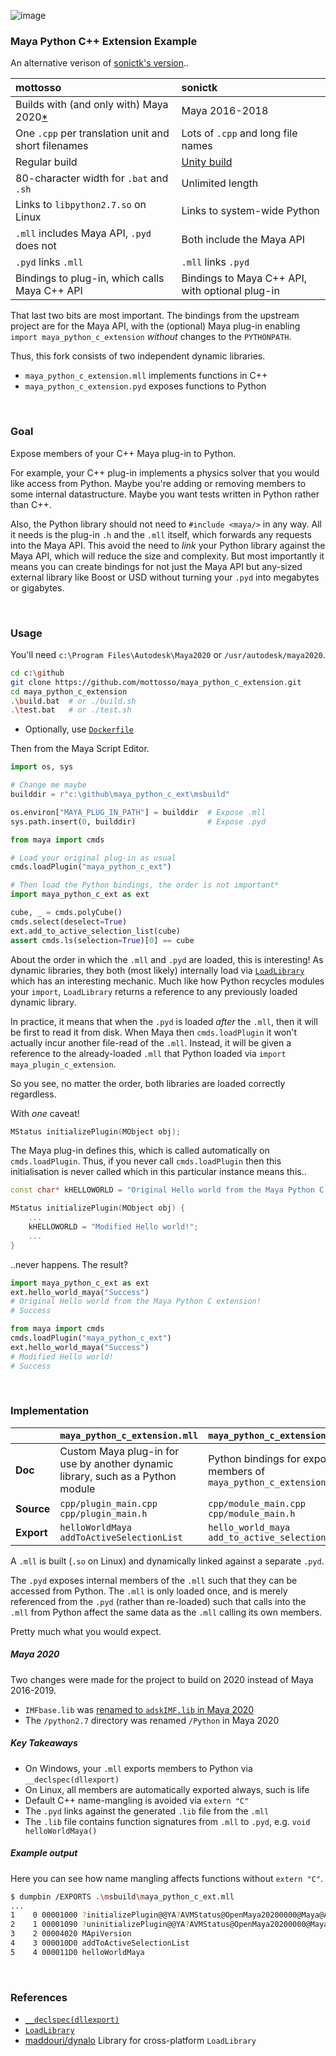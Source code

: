 ![image](https://user-images.githubusercontent.com/2152766/103206302-78733100-48f3-11eb-9b2c-d69d1f63ba98.png)

### Maya Python C++ Extension Example

An alternative verison of [sonictk's version](https://github.com/sonictk/maya_python_c_extension)..

| mottosso | sonictk
|:---------|:-------
| Builds with (and only with) Maya 2020[\*](#maya-2020) | Maya 2016-2018
| One `.cpp` per translation unit and short filenames | Lots of `.cpp` and long file names
| Regular build | [Unity build](https://en.wikipedia.org/wiki/Unity_build)
| 80-character width for `.bat` and `.sh` | Unlimited length
| Links to `libpython2.7.so` on Linux | Links to system-wide Python
| `.mll` includes Maya API, `.pyd` does not | Both include the Maya API
| `.pyd` links `.mll` | `.mll` links `.pyd`
| Bindings to plug-in, which calls Maya C++ API | Bindings to Maya C++ API, with optional plug-in

That last two bits are most important. The bindings from the upstream project are for the Maya API, with the (optional) Maya plug-in enabling `import maya_python_c_extension` *without* changes to the `PYTHONPATH`.

Thus, this fork consists of two independent dynamic libraries.

- `maya_python_c_extension.mll` implements functions in C++
- `maya_python_c_extension.pyd` exposes functions to Python

<br>

### Goal

Expose members of your C++ Maya plug-in to Python.

For example, your C++ plug-in implements a physics solver that you would like access from Python. Maybe you're adding or removing members to some internal datastructure. Maybe you want tests written in Python rather than C++.

Also, the Python library should not need to `#include <maya/>` in any way. All it needs is the plug-in `.h` and the `.mll` itself, which forwards any requests into the Maya API. This avoid the need to *link* your Python library against the Maya API, which will reduce the size and complexity. But most importantly it means you can create bindings for not just the Maya API but any-sized external library like Boost or USD without turning your `.pyd` into megabytes or gigabytes.

<br>

### Usage

You'll need `c:\Program Files\Autodesk\Maya2020` or `/usr/autodesk/maya2020`.

```bash
cd c:\github
git clone https://github.com/mottosso/maya_python_c_extension.git
cd maya_python_c_extension
.\build.bat  # or ./build.sh
.\test.bat   # or ./test.sh
```

- Optionally, use [`Dockerfile`](https://github.com/mottosso/maya_python_c_extension/blob/master/Dockerfile)

Then from the Maya Script Editor.

```py
import os, sys

# Change me maybe
builddir = r"c:\github\maya_python_c_ext\msbuild"

os.environ["MAYA_PLUG_IN_PATH"] = builddir  # Expose .mll
sys.path.insert(0, builddir)                # Expose .pyd

from maya import cmds

# Load your original plug-in as usual
cmds.loadPlugin("maya_python_c_ext")

# Then load the Python bindings, the order is not important*
import maya_python_c_ext as ext

cube, _ = cmds.polyCube()
cmds.select(deselect=True)
ext.add_to_active_selection_list(cube)
assert cmds.ls(selection=True)[0] == cube
```

About the order in which the `.mll` and `.pyd` are loaded, this is interesting! As dynamic libraries, they both (most likely) internally load via [`LoadLibrary`](https://docs.microsoft.com/en-us/windows/win32/api/libloaderapi/nf-libloaderapi-loadlibrarya) which has an interesting mechanic. Much like how Python recycles modules your `import`, `LoadLibrary` returns a reference to any previously loaded dynamic library.

In practice, it means that when the `.pyd` is loaded *after* the `.mll`, then it will be first to read it from disk. When Maya then `cmds.loadPlugin` it won't actually incur another file-read of the `.mll`. Instead, it will be given a reference to the already-loaded `.mll` that Python loaded via `import maya_plugin_c_extension`.

So you see, no matter the order, both libraries are loaded correctly regardless.

With *one* caveat!

```cpp
MStatus initializePlugin(MObject obj);
```

The Maya plug-in defines this, which is called automatically on `cmds.loadPlugin`. Thus, if you never call `cmds.loadPlugin` then this initialisation is never called which in this particular instance means this..

```cpp
const char* kHELLOWORLD = "Original Hello world from the Maya Python C extension!";

MStatus initializePlugin(MObject obj) {
    ...
    kHELLOWORLD = "Modified Hello world!";
    ...
}
```

..never happens. The result?

```py
import maya_python_c_ext as ext
ext.hello_world_maya("Success")
# Original Hello world from the Maya Python C extension!
# Success

from maya import cmds
cmds.loadPlugin("maya_python_c_ext")
ext.hello_world_maya("Success")
# Modified Hello world!
# Success
```

<br>

### Implementation

|      | `maya_python_c_extension.mll` | `maya_python_c_extension.pyd`
|:------------|:------------------------------|:-----------------------------
| **Doc** | Custom Maya plug-in for use by another dynamic library, such as a Python module | Python bindings for exported members of `maya_python_c_extension.mll`
| **Source** | `cpp/plugin_main.cpp`<br>`cpp/plugin_main.h` | `cpp/module_main.cpp`<br>`cpp/module_main.h`
| **Export** | `helloWorldMaya`<br>`addToActiveSelectionList` | `hello_world_maya`<br>`add_to_active_selection_list(name)`

A `.mll` is built (`.so` on Linux) and dynamically linked against a separate `.pyd`.

The `.pyd` exposes internal members of the `.mll` such that they can be accessed from Python. The `.mll` is only loaded once, and is merely referenced from the `.pyd` (rather than re-loaded) such that calls into the `.mll` from Python affect the same data as the `.mll` calling its own members.

Pretty much what you would expect.

##### Maya 2020

Two changes were made for the project to build on 2020 instead of Maya 2016-2019.

- `IMFbase.lib` was [renamed to `adskIMF.lib` in Maya 2020](https://around-the-corner.typepad.com/adn/2020/02/devkit-hotfix-for-maya-2020.html)
- The `/python2.7` directory was renamed `/Python` in Maya 2020

##### Key Takeaways

- On Windows, your `.mll` exports members to Python via `__declspec(dllexport)`
- On Linux, all members are automatically exported always, such is life
- Default C++ name-mangling is avoided via `extern "C"`
- The `.pyd` links against the generated `.lib` file from the `.mll`
- The `.lib` file contains function signatures from `.mll` to `.pyd`, e.g. `void helloWorldMaya()`

##### Example output

Here you can see how name mangling affects functions without `extern "C"`.

```bash
$ dumpbin /EXPORTS .\msbuild\maya_python_c_ext.mll
...
1    0 00001000 ?initializePlugin@@YA?AVMStatus@OpenMaya20200000@Maya@Autodesk@@VMObject@234@@Z
2    1 00001090 ?uninitializePlugin@@YA?AVMStatus@OpenMaya20200000@Maya@Autodesk@@VMObject@234@@Z
3    2 00004020 MApiVersion
4    3 000010D0 addToActiveSelectionList
5    4 000011D0 helloWorldMaya
```

<br>

### References

- [`__declspec(dllexport)`](https://docs.microsoft.com/en-us/cpp/build/exporting-from-a-dll-using-declspec-dllexport?view=msvc-160)
- [`LoadLibrary`](https://docs.microsoft.com/en-us/windows/win32/dlls/using-run-time-dynamic-linking)
- [maddouri/dynalo](https://github.com/maddouri/dynalo) Library for cross-platform `LoadLibrary`